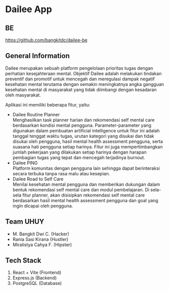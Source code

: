 # Dailee App

## BE
https://github.com/bangkitdc/dailee-be

## General Information
Dailee merupakan sebuah platform pengelolaan prioritas tugas dengan perhatian kesejahteraan mental. Objektif Dailee adalah melakukan tindakan preventif dan promotif untuk mencegah dan meregulasi dampak negatif kesehatan mental terutama dengan semakin meningkatnya angka gangguan kesehatan mental di masyarakat yang tidak diimbangi dengan kesadaran oleh masyarakat.

Aplikasi ini memiliki beberapa fitur, yaitu:
- Dailee Routine Planner<br>
Menghasilkan task planner harian dan rekomendasi self mental care berdasarkan kondisi mental pengguna. Parameter-parameter yang digunakan dalam pembuatan artificial intelligence untuk fitur ini adalah tanggal tenggat waktu tugas, urutan kategori yang disukai dan tidak disukai oleh pengguna, hasil mental health assessment pengguna, serta suasana hati pengguna setiap harinya. Fitur ini juga mempertimbangkan jumlah pekerjaan yang dilakukan setiap harinya dengan harapan pembagian tugas yang tepat dan mencegah terjadinya burnout.
- Dailee PING <br>
Platform komunitas dengan pengguna lain sehingga dapat berinteraksi secara terbuka tanpa rasa malu atau kesepian.
- Dailee Road to Self Care <br>
Menilai kesehatan mental pengguna dan memberikan dukungan dalam bentuk rekomendasi self mental care dan modul pembelajaran. Di sela-sela fitur planner, akan disisipkan rekomendasi self mental care berdasarkan hasil mental health assessment pengguna dan goal yang ingin dicapai oleh pengguna.

## Team UHUY
- M. Bangkit Dwi C. (Hacker)
- Rania Sasi Kirana (Hustler)
- Miralistya Cahya F. (Hipster)

## Tech Stack
1. React + Vite (Frontend)
2. Express.js (Backend)
3. PostgreSQL (Database)

